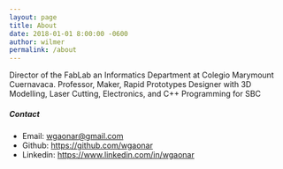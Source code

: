 ```yaml
---
layout: page
title: About
date: 2018-01-01 8:00:00 -0600
author: wilmer
permalink: /about
---
```


Director of the FabLab an Informatics Department at Colegio Marymount Cuernavaca. Professor, Maker, Rapid Prototypes Designer with 3D Modelling, Laser Cutting, Electronics, and C++ Programming for SBC

##### Contact

  * Email: <wgaonar@gmail.com>
  * Github: <https://github.com/wgaonar>
  * Linkedin: <https://www.linkedin.com/in/wgaonar>